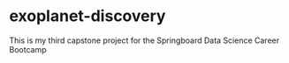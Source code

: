 # exoplanet-discovery
This is my third capstone project for the Springboard Data Science Career Bootcamp
